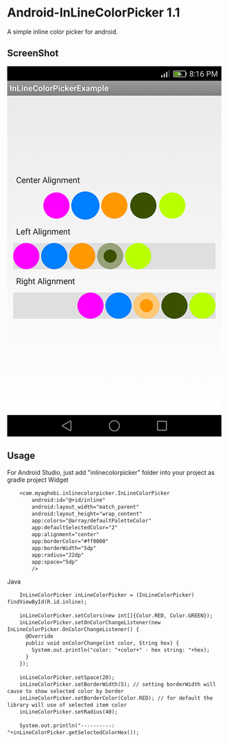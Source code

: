 # Android-InLineColorPicker 1.1
A simple inline color picker for android.


## ScreenShot

![Alt text](/screenshot/shot1.jpg?raw=true "InLineColorPicker")


## Usage

For Android Studio, just add "inlinecolorpicker" folder into your project as gradle project
 Widget
```
    <com.myaghobi.inlinecolorpicker.InLineColorPicker
        android:id="@+id/inline"
        android:layout_width="match_parent"
        android:layout_height="wrap_content"
        app:colors="@array/defaultPaletteColor"
        app:defaultSelectedColor="2"
        app:alignment="center"
        app:borderColor="#ff0000"
        app:borderWidth="5dp"
        app:radius="22dp"
        app:space="5dp"
        />
```

Java
```
    InLineColorPicker inLineColorPicker = (InLineColorPicker) findViewById(R.id.inline);

    inLineColorPicker.setColors(new int[]{Color.RED, Color.GREEN});
    inLineColorPicker.setOnColorChangeListener(new InLineColorPicker.OnColorChangeListener() {
      @Override
      public void onColorChange(int color, String hex) {
        System.out.println("color: "+color+" - hex string: "+hex);
      }
    });

    inLineColorPicker.setSpace(20);
    inLineColorPicker.setBorderWidth(5); // setting borderWidth will cause to show selected color by border
    inLineColorPicker.setBorderColor(Color.RED); // for default the library will use of selected item color
    inLineColorPicker.setRadius(40);

    System.out.println("----------: "+inLineColorPicker.getSelectedColorHex());
```
